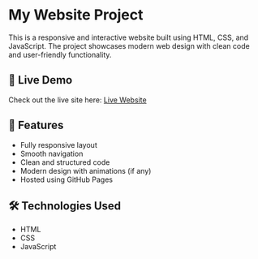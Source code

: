 # My Website Project

This is a responsive and interactive website built using HTML, CSS, and JavaScript. The project showcases modern web design with clean code and user-friendly functionality.

## 🔗 Live Demo

Check out the live site here: [Live Website]( https://github.com/maimunabdi/food-deliveries-website.git)

## 🚀 Features

- Fully responsive layout
- Smooth navigation
- Clean and structured code
- Modern design with animations (if any)
- Hosted using GitHub Pages

## 🛠️ Technologies Used

- HTML
- CSS
- JavaScript



